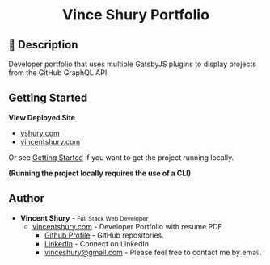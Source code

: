 <h1 align="center">
  Vince Shury Portfolio
</h1>

## 📃 Description

Developer portfolio that uses multiple GatsbyJS plugins to display projects from the GitHub GraphQL API.


## Getting Started

**View Deployed Site**
 * [vshury.com](https://www.vshury.com/)
 * [vincentshury.com](https://www.vincentshury.com)


Or see [Getting Started](./getting-started.md)
if you want to get the project running locally.

**(Running the project locally requires the use of a CLI)**

## Author


* **Vincent Shury** - <small>Full Stack Web Developer</small>
  * [vincentshury.com](https://www.vincentshury.com) - Developer Portfolio with resume PDF 
    * [Github Profile](https://github.com/Vincent440) - GitHub repositories. 
    * [LinkedIn](https://www.linkedin.com/in/vincent-shury/) - Connect on LinkedIn
    * [vinceshury@gmail.com](mailto:vinceshury@gmail.com) - Please feel free to contact me by email.
